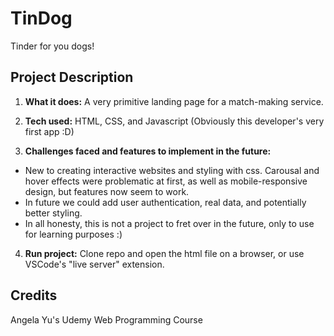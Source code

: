 # TinDog
Tinder for you dogs!

## Project Description
1. **What it does:**
A very primitive landing page for a match-making service.

2. **Tech used:**
HTML, CSS, and Javascript (Obviously this developer's very first app :D)

3. **Challenges faced and features to implement in the future:**
- New to creating interactive websites and styling with css. Carousal and hover effects were problematic at first, as well as mobile-responsive design, but features now seem to work.
- In future we could add user authentication, real data, and potentially better styling.
- In all honesty, this is not a project to fret over in the future, only to use for learning purposes :)

4. **Run project:**
Clone repo and open the html file on a browser, or use VSCode's "live server" extension.

## Credits
Angela Yu's Udemy Web Programming Course
